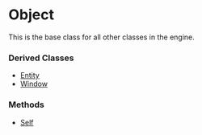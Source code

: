 # Object

This is the base class for all other classes in the engine.

### Derived Classes
- [Entity](API_Entity)
- [Window](API_Window)

### Methods
- [Self](CPP_Object_Self)
